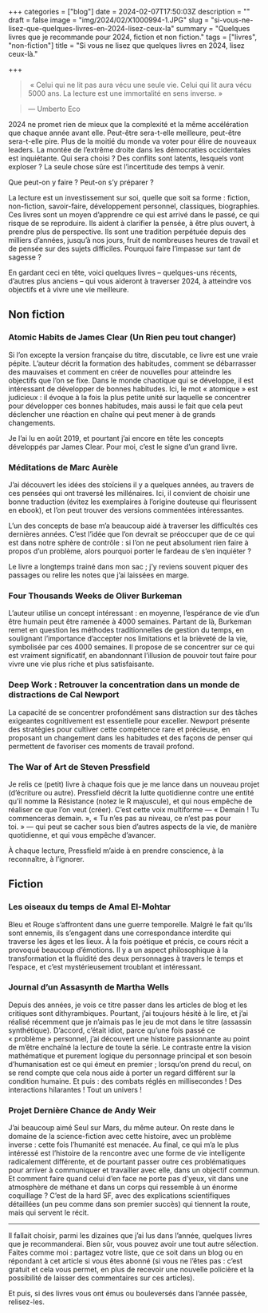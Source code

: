 +++
categories = ["blog"]
date = 2024-02-07T17:50:03Z
description = ""
draft = false
image = "img/2024/02/X1000994-1.JPG"
slug = "si-vous-ne-lisez-que-quelques-livres-en-2024-lisez-ceux-la"
summary = "Quelques livres que je recommande pour 2024, fiction et non fiction."
tags = ["livres", "non-fiction"]
title = "Si vous ne lisez que quelques livres en 2024, lisez ceux-là."

+++


> « Celui qui ne lit pas aura vécu une seule vie. Celui qui lit aura vécu 5000 ans. La lecture est une immortalité en sens inverse. »

>— Umberto Eco

2024 ne promet rien de mieux que la complexité et la même accélération que chaque année avant elle. Peut-être sera-t-elle meilleure, peut-être sera-t-elle pire. Plus de la moitié du monde va voter pour élire de nouveaux leaders. La montée de l’extrême droite dans les démocraties occidentales est inquiétante. Qui sera choisi ? Des conflits sont latents, lesquels vont exploser ? La seule chose sûre est l’incertitude des temps à venir.

Que peut-on y faire ? Peut-on s’y préparer ?

La lecture est un investissement sur soi, quelle que soit sa forme : fiction, non-fiction, savoir-faire, développement personnel, classiques, biographies. Ces livres sont un moyen d’apprendre ce qui est arrivé dans le passé, ce qui risque de se reproduire. Ils aident à clarifier la pensée, à être plus ouvert, à prendre plus de perspective. Ils sont une tradition perpétuée depuis des milliers d’années, jusqu’à nos jours, fruit de nombreuses heures de travail et de pensée sur des sujets difficiles. Pourquoi faire l’impasse sur tant de sagesse ?

En gardant ceci en tête, voici quelques livres – quelques-uns récents, d’autres plus anciens – qui vous aideront à traverser 2024, à atteindre vos objectifs et à vivre une vie meilleure.


## Non fiction


### Atomic Habits de James Clear (Un Rien peu tout changer)

Si l’on excepte la version française du titre, discutable, ce livre est une vraie pépite. L’auteur décrit la formation des habitudes, comment se débarrasser des mauvaises et comment en créer de nouvelles pour atteindre les objectifs que l’on se fixe. Dans le monde chaotique qui se développe, il est intéressant de développer de bonnes habitudes. Ici, le mot « atomique » est judicieux : il évoque à la fois la plus petite unité sur laquelle se concentrer pour développer ces bonnes habitudes, mais aussi le fait que cela peut déclencher une réaction en chaîne qui peut mener à de grands changements.

Je l’ai lu en août 2019, et pourtant j’ai encore en tête les concepts développés par James Clear. Pour moi, c’est le signe d’un grand livre.


### Méditations de Marc Aurèle

J’ai découvert les idées des stoïciens il y a quelques années, au travers de ces pensées qui ont traversé les millénaires. Ici, il convient de choisir une bonne traduction (évitez les exemplaires à l’origine douteuse qui fleurissent en ebook), et l’on peut trouver des versions commentées intéressantes.

L’un des concepts de base m’a beaucoup aidé à traverser les difficultés ces dernières années. C’est l’idée que l’on devrait se préoccuper que de ce qui est dans notre sphère de contrôle : si l’on ne peut absolument rien faire à propos d’un problème, alors pourquoi porter le fardeau de s’en inquiéter ?

Le livre a longtemps trainé dans mon sac ; j’y reviens souvent piquer des passages ou relire les notes que j’ai laissées en marge.


### Four Thousands Weeks de Oliver Burkeman

L’auteur utilise un concept intéressant : en moyenne, l’espérance de vie d’un être humain peut être ramenée à 4000 semaines. Partant de là, Burkeman remet en question les méthodes traditionnelles de gestion du temps, en soulignant l’importance d’accepter nos limitations et la brièveté de la vie, symbolisée par ces 4000 semaines. Il propose de se concentrer sur ce qui est vraiment significatif, en abandonnant l’illusion de pouvoir tout faire pour vivre une vie plus riche et plus satisfaisante.


### Deep Work : Retrouver la concentration dans un monde de distractions de Cal Newport

La capacité de se concentrer profondément sans distraction sur des tâches exigeantes cognitivement est essentielle pour exceller. Newport présente des stratégies pour cultiver cette compétence rare et précieuse, en proposant un changement dans les habitudes et des façons de penser qui permettent de favoriser ces moments de travail profond.


### The War of Art de Steven Pressfield

Je relis ce (petit) livre à chaque fois que je me lance dans un nouveau projet (d’écriture ou autre). Pressfield décrit la lutte quotidienne contre une entité qu’il nomme la Résistance (notez le R majuscule), et qui nous empêche de réaliser ce que l’on veut (créer). C’est cette voix multiforme — « Demain ! Tu commenceras demain. », « Tu n’es pas au niveau, ce n’est pas pour toi. » — qui peut se cacher sous bien d’autres aspects de la vie, de manière quotidienne, et qui vous empêche d’avancer.

À chaque lecture, Pressfield m’aide à en prendre conscience, à la reconnaître, à l’ignorer.


## Fiction


### Les oiseaux du temps de Amal El-Mohtar

Bleu et Rouge s’affrontent dans une guerre temporelle. Malgré le fait qu’ils sont ennemis, ils s’engagent dans une correspondance interdite qui traverse les âges et les lieux. À la fois poétique et précis, ce cours récit a provoqué beaucoup d’émotions. Il y a un aspect philosophique à la transformation et la fluidité des deux personnages à travers le temps et l’espace, et c’est mystérieusement troublant et intéressant.


### Journal d’un Assasynth de Martha Wells

Depuis des années, je vois ce titre passer dans les articles de blog et les critiques sont dithyrambiques. Pourtant, j’ai toujours hésité à le lire, et j’ai réalisé récemment que je n’aimais pas le jeu de mot dans le titre (assassin synthétique). D’accord, c’était idiot, parce qu’une fois passé ce « problème » personnel, j’ai découvert une histoire passionnante au point de m’être enchaîné la lecture de toute la série.
Le contraste entre la vision mathématique et purement logique du personnage principal et son besoin d’humanisation est ce qui émeut en premier ; lorsqu’on prend du recul, on se rend compte que cela nous aide à porter un regard différent sur la condition humaine. Et puis : des combats réglés en millisecondes ! Des interactions hilarantes ! Tout un univers !


### Projet Dernière Chance de Andy Weir

J’ai beaucoup aimé Seul sur Mars, du même auteur. On reste dans le domaine de la science-fiction avec cette histoire, avec un problème inverse : cette fois l’humanité est menacée. Au final, ce qui m’a le plus intéressé est l’histoire de la rencontre avec une forme de vie intelligente radicalement différente, et de pourtant passer outre ces problématiques pour arriver à communiquer et travailler avec elle, dans un objectif commun. Et comment faire quand celui d’en face ne porte pas d’yeux, vit dans une atmosphère de méthane et dans un corps qui ressemble à un énorme coquillage ?
C’est de la hard SF, avec des explications scientifiques détaillées (un peu comme dans son premier succès) qui tiennent la route, mais qui servent le récit.

***


Il fallait choisir, parmi les dizaines que j’ai lus dans l’année, quelques livres que je recommanderai. Bien sûr, vous pouvez avoir une tout autre sélection. Faites comme moi : partagez votre liste, que ce soit dans un blog ou en répondant à cet article si vous êtes abonné (si vous ne l’êtes pas : c’est gratuit et cela vous permet, en plus de recevoir une nouvelle policière et la possibilité de laisser des commentaires sur ces articles).

Et puis, si des livres vous ont émus ou bouleversés dans l’année passée, relisez-les.